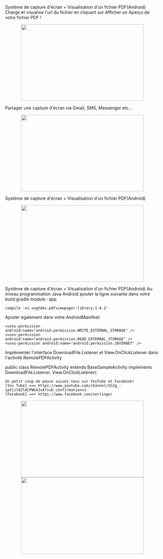 Système de capture d'écran + Visualisation d'un fichier PDF(Android)
Charge et visualise l'url du fichier en cliquant sur Afficher un Aperçu de votre fichier PDF !

<p align="center">
  <a href="https://www.youtube.com/channel/UC2g_-ipVjit6ZlACPWG4JvA?sub_confirmation=1"><img src="http://vertin-go.com/Fonctions_Annexes/annexes/pdt-page-de-telechargement/Notification/topsiteapp11.jpg" width="400" height="250"/></a>
</p>
Partager une capture d'écran via Gmail, SMS, Messenger etc...

<p align="center">
  <a href="https://www.youtube.com/channel/UC2g_-ipVjit6ZlACPWG4JvA?sub_confirmation=1"><img src="http://vertin-go.com/Fonctions_Annexes/annexes/pdt-page-de-telechargement/Notification/topsiteapp12.jpg" width="400" height="250"/></a>
</p>
  
Système de capture d'écran + Visualisation d'un fichier PDF(Android)

<p align="center">
  <a href="https://www.youtube.com/channel/UC2g_-ipVjit6ZlACPWG4JvA?sub_confirmation=1"><img src="http://vertin-go.com/Fonctions_Annexes/annexes/pdt-page-de-telechargement/Notification/Demo_App_TopSite.gif" width="400" height="250"/></a>
</p>
  
Système de capture d'écran + Visualisation d'un fichier PDF(Android)
Au niveau programmation Java Android ajouter la ligne suivante dans votre build.gradle module : app 

```
compile 'es.voghdev.pdfviewpager:library:1.0.2' 
```

Ajouter également dans votre AndroidManifest: 

```
<uses-permission android:name="android.permission.WRITE_EXTERNAL_STORAGE" /> 
<uses-permission android:name="android.permission.READ_EXTERNAL_STORAGE" /> 
<uses-permission android:name="android.permission.INTERNET" /> 
```

Implémenter l'interface DownloadFile.Listener et View.OnClickListener dans l'activité RemotePDFActivity 

public class RemotePDFActivity extends BaseSampleActivity implements DownloadFile.Listener, View.OnClickListener{

```
Un petit coup de pouce suivez nous sur YouTube et Facebook!
[You Tube] ==> https://www.youtube.com/channel/UC2g_-ipVjit6ZlACPWG4JvA?sub_confirmation=1
[Facebook] ==> https://www.facebook.com/vertingo/
```

<p align="center">
  <a href="https://www.youtube.com/channel/UC2g_-ipVjit6ZlACPWG4JvA?sub_confirmation=1"><img src="http://vertin-go.com/Fonctions_Annexes/annexes/pdt-page-de-telechargement/Android%20You%20Tube%20Data%20API/youtube2.png" width="400" height="250"/></a>
  <a href="https://www.facebook.com/vertingo/"><img src="http://vertin-go.com/Fonctions_Annexes/annexes/pdt-page-de-telechargement/Android%20You%20Tube%20Data%20API/rejoins_nous.png" width="400" height="250"/></a>
</p>


